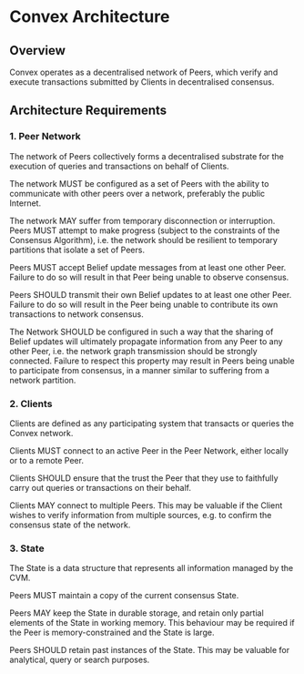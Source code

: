 # Convex Architecture

## Overview

Convex operates as a decentralised network of Peers, which verify and execute transactions submitted by Clients in decentralised consensus.

## Architecture Requirements

### 1. Peer Network

The network of Peers collectively forms a decentralised substrate for the execution of queries and transactions on behalf of Clients.

The network MUST be configured as a set of Peers with the ability to communicate with other peers over a network, preferably the public Internet.

The network MAY suffer from temporary disconnection or interruption. Peers MUST attempt to make progress (subject to the constraints of the Consensus Algorithm), i.e. the network should be resilient to temporary partitions that isolate a set of Peers.

Peers MUST accept Belief update messages from at least one other Peer. Failure to do so will result in that Peer being unable to observe consensus.

Peers SHOULD transmit their own Belief updates to at least one other Peer. Failure to do so will result in the Peer being unable to contribute its own transactions to network consensus.

The Network SHOULD be configured in such a way that the sharing of Belief updates will ultimately propagate information from any Peer to any other Peer, i.e. the network graph transmission should be strongly connected. Failure to respect this property may result in Peers being unable to participate from consensus, in a manner similar to suffering from a network partition.

### 2. Clients

Clients are defined as any participating system that transacts or queries the Convex network.

Clients MUST connect to an active Peer in the Peer Network, either locally or to a remote Peer.

Clients SHOULD ensure that the trust the Peer that they use to faithfully carry out queries or transactions on their behalf.

Clients MAY connect to multiple Peers. This may be valuable if the Client wishes to verify information from multiple sources, e.g. to confirm the consensus state of the network.

### 3. State

The State is a data structure that represents all information managed by the CVM.

Peers MUST maintain a copy of the current consensus State.

Peers MAY keep the State in durable storage, and retain only partial elements of the State in working memory. This behaviour may be required if the Peer is memory-constrained and the State is large.

Peers SHOULD retain past instances of the State. This may be valuable for analytical, query or search purposes.
